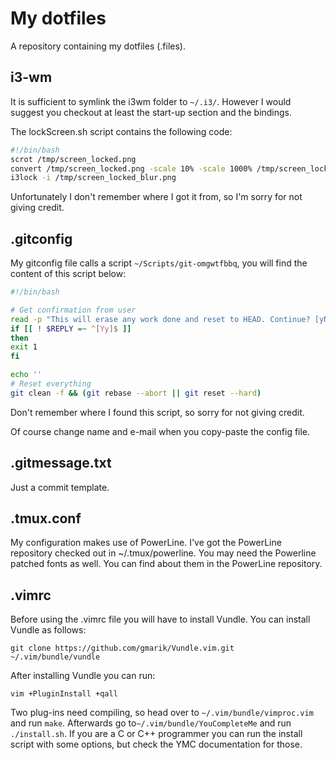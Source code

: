 <!---
  Updated: Sun 01 Jun 2014 18:54:39 CEST by bart@burgberg
-->
My dotfiles
===========
A repository containing my dotfiles (.files).

i3-wm
-----
It is sufficient to symlink the i3wm folder to `~/.i3/`. However I would suggest
you checkout at least the start-up section and the bindings.

The lockScreen.sh script contains the following code:

```Bash
#!/bin/bash
scrot /tmp/screen_locked.png
convert /tmp/screen_locked.png -scale 10% -scale 1000% /tmp/screen_locked_blur.png
i3lock -i /tmp/screen_locked_blur.png
```

Unfortunately I don't remember where I got it from, so I'm sorry for not giving
credit.

.gitconfig
----------
My gitconfig file calls a script `~/Scripts/git-omgwtfbbq`, you will find the
content of this script below:

```Bash
#!/bin/bash

# Get confirmation from user
read -p "This will erase any work done and reset to HEAD. Continue? [yN] " -n1
if [[ ! $REPLY =~ ^[Yy]$ ]]
then
exit 1
fi

echo ''
# Reset everything
git clean -f && (git rebase --abort || git reset --hard)
```

Don't remember where I found this script, so sorry for not giving credit.

Of course change name and e-mail when you copy-paste the config file.

.gitmessage.txt
---------------
Just a commit template.

.tmux.conf
----------
My configuration makes use of PowerLine. I've got the PowerLine repository
checked out in ~/.tmux/powerline.
You may need the Powerline patched fonts as well. You can find about them in the
PowerLine repository.

.vimrc
------
Before using the .vimrc file you will have to install Vundle. You can install
Vundle as follows:

`git clone https://github.com/gmarik/Vundle.vim.git ~/.vim/bundle/vundle`

After installing Vundle you can run:

`vim +PluginInstall +qall`

Two plug-ins need compiling, so head over to `~/.vim/bundle/vimproc.vim` and run
`make`. Afterwards go to`~/.vim/bundle/YouCompleteMe` and run `./install.sh`. If
you are a C or C++ programmer you can run the install script with some options,
but check the YMC documentation for those.

<!---  vim: set ft=markdown ts=2 sw=2 tw=80 foldmethod=syntax : -->

